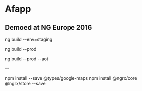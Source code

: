 # Afapp

## Demoed at NG Europe 2016

ng build --env=staging

ng build --prod

ng build --prod --aot


-- 

npm install --save @types/google-maps
npm install @ngrx/core @ngrx/store --save